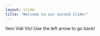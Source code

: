 ```yaml
---
layout: slide
title: "Welcome to our second slide!"
---
```

Veni Vidi Vici
Use the left arrow to go back!